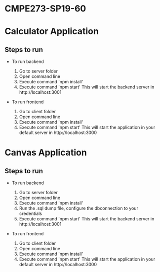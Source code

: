 # CMPE273-SP19-60

# Calculator Application

## Steps to run 
  - To run backend
    1) Go to server folder
	2) Open command line
	3) Execute command 'npm install'
	5) Execute command 'npm start'
	This will start the backend server in http://localhost:3001
	
	
  - To run frontend
	1) Go to client folder
	2) Open command line
	3) Execute command 'npm install'
	4) Execute command 'npm start'
	This will start the application in your default server in http://localhost:3000

# Canvas Application

## Steps to run
  - To run backend
    1) Go to server folder
	2) Open command line
	3) Execute command 'npm install'
	4) Run the .sql dump file, configure the dbconnection to your credentials
	5) Execute command 'npm start'
	This will start the backend server in http://localhost:3001
	
	
  - To run frontend
	1) Go to client folder
	2) Open command line
	3) Execute command 'npm install'
	4) Execute command 'npm start'
	This will start the application in your default server in http://localhost:3000
    
